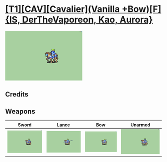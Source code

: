 # [\[T1\]\[CAV\]\[Cavalier\]\(Vanilla +Bow\)\[F\]{IS, DerTheVaporeon, Kao, Aurora}](./)

<img src="./1.%20Sword/Sword_000.png" alt="[T1][CAV][Cavalier](Vanilla +Bow)[F]{IS, DerTheVaporeon, Kao, Aurora} standing" />

## Credits



## Weapons


|Sword |Lance |Bow |Unarmed |
|  :---: | :---: | :---: | :---: |
| <img alt="Sword animation" src="./1.%20Sword/Sword.gif" /> | <img alt="Lance animation" src="./2.%20Lance/Lance.gif" /> | <img alt="Bow animation" src="./5.%20Bow%20%7BDerTheVaporeon,%20Kao,%20Aurora%7D/Bow.gif" /> | <img alt="Unarmed animation" src="./8.%20Unarmed/Unarmed.gif" /> |
